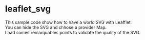 # leaflet_svg

This sample code show how to have a world SVG with Leafflet.<br /> 
You can hide the SVG and chhose a provider Map.<br /> 
I had somes remarquables points to validate the quality of the SVG.<br /> 
